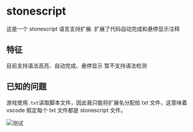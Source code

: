 # stonescript

这是一个 stonescript 语言支持扩展.
扩展了代码自动完成和悬停显示注释

## 特征

目前支持语法高亮、自动完成、悬停显示
暂不支持语法检测

## 已知的问题

游戏使用`.txt`读取脚本文件，因此我只能将扩展名分配给 txt 文件，这意味着 vscode 假定每个 txt 文件都是 stonescript 文件。

![测试](https://www.sykblock.love/1.gif)
